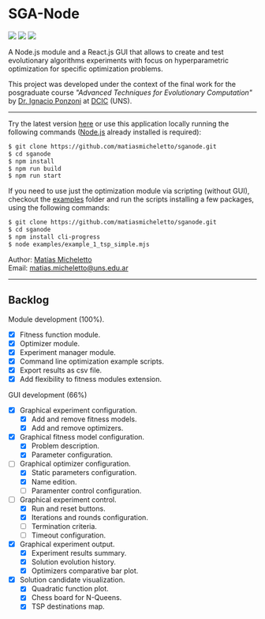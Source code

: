 # SGA-Node

<p align="">
    <img src="https://img.shields.io/github/license/matiasmicheletto/sganode">
    <img src="https://img.shields.io/github/package-json/v/matiasmicheletto/sganode">
    <img src="https://img.shields.io/website?down_color=red&down_message=offline&style=plastic&up_color=green&up_message=online&url=https%3A%2F%2Fsganode.herokuapp.com">
</p>

A Node.js module and a React.js GUI that allows to create and test evolutionary algorithms experiments with focus on hyperparametric optimization for specific optimization problems.

This project was developed under the context of the final work for the posgraduate course *"Advanced Techniques for Evolutionary Computation"*  by [Dr. Ignacio Ponzoni](https://cs.uns.edu.ar/~ip/) at [DCIC](https://cs.uns.edu.ar/~devcs/) (UNS).  

---

Try the latest version [here](http://sganode.herokuapp.com/) or use this application locally running the following commands ([Node.js](https://nodejs.org/es/) already installed is required):  

```bash
$ git clone https://github.com/matiasmicheletto/sganode.git
$ cd sganode
$ npm install
$ npm run build
$ npm run start
```

If you need to use just the optimization module via scripting (without GUI), checkout the [examples](examples) folder and run the scripts installing a few packages, using the following commands:  

```bash
$ git clone https://github.com/matiasmicheletto/sganode.git
$ cd sganode
$ npm install cli-progress
$ node examples/example_1_tsp_simple.mjs
```

Author: [Matías Micheletto](https://matiasmicheletto.github.io)  
Email: [matias.micheletto@uns.edu.ar](mailto:matias.micheletto@uns.edu.ar)  

---

## Backlog

Module development (100%).  
- [x] Fitness function module.  
- [x] Optimizer module.  
- [x] Experiment manager module.  
- [x] Command line optimization example scripts.  
- [x] Export results as csv file.  
- [x] Add flexibility to fitness modules extension.  

GUI development (66%)  
- [x] Graphical experiment configuration.  
  - [x] Add and remove fitness models.  
  - [x] Add and remove optimizers.  
- [x] Graphical fitness model configuration.  
  - [x] Problem description.  
  - [x] Parameter configuration.  
- [ ] Graphical optimizer configuration.  
  - [x] Static parameters configuration.  
  - [x] Name edition.  
  - [ ] Paramenter control configuration.  
- [ ] Graphical experiment control.  
  - [x] Run and reset buttons.  
  - [x] Iterations and rounds configuration.  
  - [ ] Termination criteria.  
  - [ ] Timeout configuration.   
- [x] Graphical experiment output.  
  - [x] Experiment results summary.  
  - [x] Solution evolution history.  
  - [x] Optimizers comparative bar plot.  
- [x] Solution candidate visualization.  
  - [x] Quadratic function plot.  
  - [x] Chess board for N-Queens.  
  - [x] TSP destinations map.  

